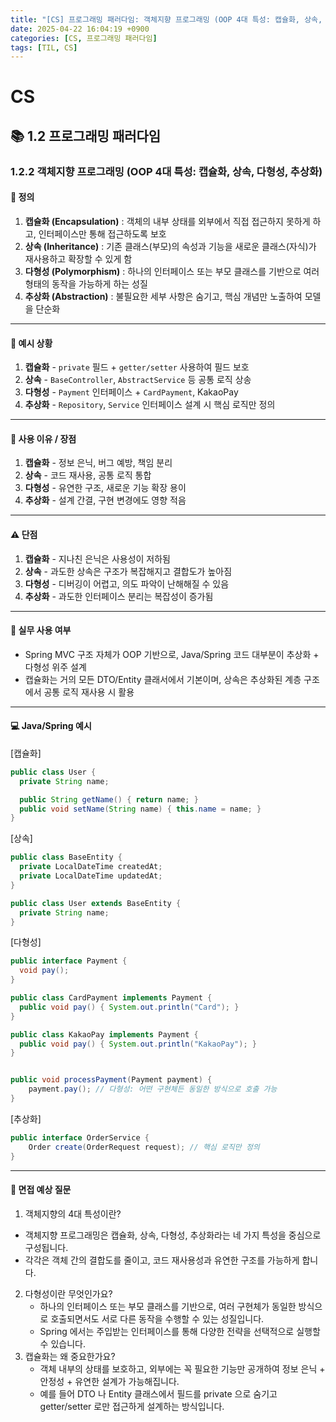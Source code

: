 ```yaml
---
title: "[CS] 프로그래밍 패러다임: 객체지향 프로그래밍 (OOP 4대 특성: 캡슐화, 상속, 다형성, 추상화)"
date: 2025-04-22 16:04:19 +0900
categories: [CS, 프로그래밍 패러다임]
tags: [TIL, CS]
---
```

# CS
## 📚 1.2 프로그래밍 패러다임

### 1.2.2 객체지향 프로그래밍 (OOP 4대 특성: 캡슐화, 상속, 다형성, 추상화)

#### 📘 정의
1. **캡슐화 (Encapsulation)** : 객체의 내부 상태를 외부에서 직접 접근하지 못하게 하고, 인터페이스만 통해 접근하도록 보호
2. **상속 (Inheritance)** : 기존 클래스(부모)의 속성과 기능을 새로운 클래스(자식)가 재사용하고 확장할 수 있게 함
3. **다형성 (Polymorphism)** : 하나의 인터페이스 또는 부모 클래스를 기반으로 여러 형태의 동작을 가능하게 하는 성질
4. **추상화 (Abstraction)** : 불필요한 세부 사항은 숨기고, 핵심 개념만 노출하여 모델을 단순화

---

#### 📌 예시 상황
1. **캡슐화** - `private` 필드 + `getter/setter` 사용하여 필드 보호
2. **상속** - `BaseController`, `AbstractService` 등 공통 로직 상송
3. **다형성** - `Payment` 인터페이스 + `CardPayment`, KakaoPay
4. **추상화** - `Repository`, `Service` 인터페이스 설계 시 핵심 로직만 정의

---

#### 🎯 사용 이유 / 장점
1. **캡슐화** - 정보 은닉, 버그 예방, 책임 분리
2. **상속** - 코드 재사용, 공통 로직 통합
3. **다형성** - 유연한 구조, 새로운 기능 확장 용이
4. **추상화** - 설계 간결, 구현 변경에도 영향 적음

---

#### ⚠️ 단점
1. **캡슐화** - 지나친 은닉은 사용성이 저하됨
2. **상속** - 과도한 상속은 구조가 복잡해지고 결합도가 높아짐
3. **다형성** - 디버깅이 어렵고, 의도 파악이 난해해질 수 있음
4. **추상화** - 과도한 인터페이스 분리는 복잡성이 증가됨

---

#### 🏢 실무 사용 여부
- Spring MVC 구조 자체가 OOP 기반으로, Java/Spring 코드 대부분이 추상화 + 다형성 위주 설계
- 캡슐화는 거의 모든 DTO/Entity 클래서에서 기본이며, 상속은 추상화된 계층 구조에서 공통 로직 재사용 시 활용

---

#### 💻 Java/Spring 예시

[캡슐화]

```java
public class User {
  private String name;

  public String getName() { return name; }
  public void setName(String name) { this.name = name; }
}

```

[상속]

```java
public class BaseEntity {
  private LocalDateTime createdAt;
  private LocalDateTime updatedAt;
}

public class User extends BaseEntity {
  private String name;
}

```

[다형성]

```java
public interface Payment {
  void pay();
}

public class CardPayment implements Payment {
  public void pay() { System.out.println("Card"); }
}

public class KakaoPay implements Payment {
  public void pay() { System.out.println("KakaoPay"); }
}


public void processPayment(Payment payment) {
    payment.pay(); // 다형성: 어떤 구현체든 동일한 방식으로 호출 가능
}
```

[추상화]

```java
public interface OrderService {
    Order create(OrderRequest request); // 핵심 로직만 정의
}

```

---

#### 🎤 면접 예상 질문
1. 객체지향의 4대 특성이란?
  - 객체지향 프로그래밍은 캡슐화, 상속, 다형성, 추상화라는 네 가지 특성을 중심으로 구성됩니다.
  - 각각은 객체 간의 결합도를 줄이고, 코드 재사용성과 유연한 구조를 가능하게 합니다.
2. 다형성이란 무엇인가요?
   - 하나의 인터페이스 또는 부모 클래스를 기반으로, 여러 구현체가 동일한 방식으로 호출되면서도 서로 다른 동작을 수행할 수 있는 성질입니다.
   - Spring 에서는 주입받는 인터페이스를 통해 다양한 전략을 선택적으로 실행할 수 있습니다.
3. 캡슐화는 왜 중요한가요?
   - 객체 내부의 상태를 보호하고, 외부에는 꼭 필요한 기능만 공개하여 정보 은닉 + 안정성 + 유연한 설계가 가능해집니다.
   - 예를 들어 DTO 나 Entity 클래스에서 필드를 private 으로 숨기고 getter/setter 로만 접근하게 설계하는 방식입니다.
